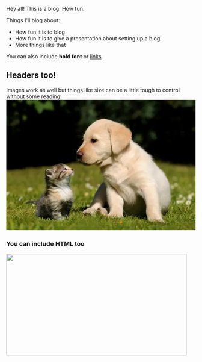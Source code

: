 Hey all! This is a blog. How fun.

Things I'll blog about:
 - How fun it is to blog
 - How fun it is to give a presentation about setting up a blog
 - More things like that

You can also include **bold font** or [links](https://www.google.com). 

## Headers too!

Images work as well but things like size can be a little tough to control without some reading:
![](img/dogcat.png)

### You can include HTML too

<img src="https://moodle-projects.wolfware.ncsu.edu/draftfile.php/37031/user/draft/887376929/PaulRudd.gif" alt="" width="480" height="270" class="img-fluid atto_image_button_text-bottom">
